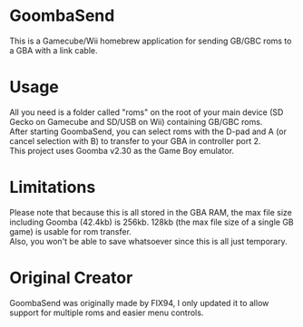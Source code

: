 # GoombaSend
This is a Gamecube/Wii homebrew application for sending GB/GBC roms to a GBA with a link cable.  
# Usage
All you need is a folder called "roms" on the root of your main device (SD Gecko on Gamecube and SD/USB on Wii) containing GB/GBC roms.  
After starting GoombaSend, you can select roms with the D-pad and A (or cancel selection with B) to transfer to your GBA in controller port 2.  
This project uses Goomba v2.30 as the Game Boy emulator.  
# Limitations
Please note that because this is all stored in the GBA RAM, the max file size including Goomba (42.4kb) is 256kb. 128kb (the max file size of a single GB game) is usable for rom transfer.  
Also, you won't be able to save whatsoever since this is all just temporary.
# Original Creator
GoombaSend was originally made by FIX94, I only updated it to allow support for multiple roms and easier menu controls.
